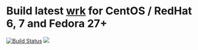 # Build latest [wrk](https://github.com/wg/wrk) for CentOS / RedHat 6, 7 and Fedora 27+

[![Build Status](https://travis-ci.org/GetPageSpeed/wrk-rpm.svg?branch=master)](https://travis-ci.org/GetPageSpeed/wrk-rpm) [<img src="https://copr.fedorainfracloud.org/coprs/getpagespeed/wrk/package/wrk/status_image/last_build.png">](https://copr.fedorainfracloud.org/coprs/getpagespeed/wrk/package/wrk/) 


